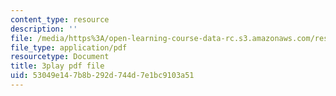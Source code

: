 ```yaml
---
content_type: resource
description: ''
file: /media/https%3A/open-learning-course-data-rc.s3.amazonaws.com/res-18-006-calculus-revisited-single-variable-calculus-fall-2010/53049e147b8b292d744d7e1bc9103a51_elputTS7tAA.pdf
file_type: application/pdf
resourcetype: Document
title: 3play pdf file
uid: 53049e14-7b8b-292d-744d-7e1bc9103a51
---
```

